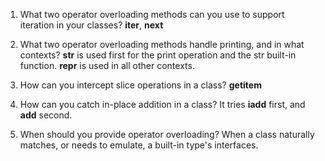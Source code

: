 1.  What two operator overloading methods can you use to support iteration in your classes?
    __iter__, __next__

2.  What two operator overloading methods handle printing, and in what contexts?
    __str__ is used first for the print operation and the str built-in function.
    __repr__ is used in all other contexts.

3.  How can you intercept slice operations in a class?
    __getitem__

4.  How can you catch in-place addition in a class?
    It tries __iadd__ first, and __add__ second.

5.  When should you provide operator overloading?
    When a class naturally matches, or needs to emulate, a built-in type's interfaces.